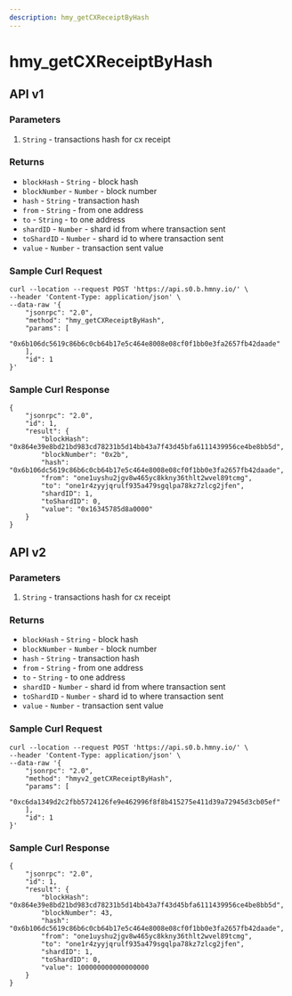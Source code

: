 ```yaml
---
description: hmy_getCXReceiptByHash
---
```


# hmy\_getCXReceiptByHash

## API v1

### Parameters

1. `String` - transactions hash for cx receipt

### Returns

* `blockHash` - `String` - block hash
* `blockNumber` - `Number` - block number
* `hash` - `String` - transaction hash
* `from` - `String` - from one address
* `to` - `String` - to one address
* `shardID` - `Number` - shard id from where transaction sent
* `toShardID` - `Number` - shard id to where transaction sent
* `value` - `Number` - transaction sent value

### Sample Curl Request

```text
curl --location --request POST 'https://api.s0.b.hmny.io/' \
--header 'Content-Type: application/json' \
--data-raw '{
    "jsonrpc": "2.0",
    "method": "hmy_getCXReceiptByHash",
    "params": [
        "0x6b106dc5619c86b6c0cb64b17e5c464e8008e08cf0f1bb0e3fa2657fb42daade"
    ],
    "id": 1
}'
```

### Sample Curl Response

```text
{
    "jsonrpc": "2.0",
    "id": 1,
    "result": {
        "blockHash": "0x864e39e8bd21bd983cd78231b5d14bb43a7f43d45bfa6111439956ce4be8bb5d",
        "blockNumber": "0x2b",
        "hash": "0x6b106dc5619c86b6c0cb64b17e5c464e8008e08cf0f1bb0e3fa2657fb42daade",
        "from": "one1uyshu2jgv8w465yc8kkny36thlt2wvel89tcmg",
        "to": "one1r4zyyjqrulf935a479sgqlpa78kz7zlcg2jfen",
        "shardID": 1,
        "toShardID": 0,
        "value": "0x16345785d8a0000"
    }
}
```

## API v2

### Parameters

1. `String` - transactions hash for cx receipt

### Returns

* `blockHash` - `String` - block hash
* `blockNumber` - `Number` - block number
* `hash` - `String` - transaction hash
* `from` - `String` - from one address
* `to` - `String` - to one address
* `shardID` - `Number` - shard id from where transaction sent
* `toShardID` - `Number` - shard id to where transaction sent
* `value` - `Number` - transaction sent value

### Sample Curl Request

```text
curl --location --request POST 'https://api.s0.b.hmny.io/' \
--header 'Content-Type: application/json' \
--data-raw '{
    "jsonrpc": "2.0",
    "method": "hmyv2_getCXReceiptByHash",
    "params": [
        "0xc6da1349d2c2fbb5724126fe9e462996f8f8b415275e411d39a72945d3cb05ef"
    ],
    "id": 1
}'
```

### Sample Curl Response

```text
{
    "jsonrpc": "2.0",
    "id": 1,
    "result": {
        "blockHash": "0x864e39e8bd21bd983cd78231b5d14bb43a7f43d45bfa6111439956ce4be8bb5d",
        "blockNumber": 43,
        "hash": "0x6b106dc5619c86b6c0cb64b17e5c464e8008e08cf0f1bb0e3fa2657fb42daade",
        "from": "one1uyshu2jgv8w465yc8kkny36thlt2wvel89tcmg",
        "to": "one1r4zyyjqrulf935a479sgqlpa78kz7zlcg2jfen",
        "shardID": 1,
        "toShardID": 0,
        "value": 100000000000000000
    }
}
```

